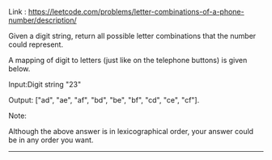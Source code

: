 Link : https://leetcode.com/problems/letter-combinations-of-a-phone-number/description/

Given a digit string, return all possible letter combinations that the number could represent.

A mapping of digit to letters (just like on the telephone buttons) is given below.
    
Input:Digit string "23"
    
Output: ["ad", "ae", "af", "bd", "be", "bf", "cd", "ce", "cf"].
    
Note:

Although the above answer is in lexicographical order, your answer could be in any order you want.    

---------------------------------------
